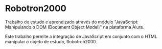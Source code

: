 # Robotron2000
Trabalho de estudo e aprendizado através do módulo "JavaScript: Manipulando o DOM (Document Object Model)" na plataforma Alura.

Este trabalho permite a integração de JavaScript em conjunto com o HTML manipular o objeto de estudo, Robotron2000.

